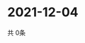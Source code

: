 # 2021-12-04
  共 0条

  <!-- BEGIN -->
  <!-- 最后更新时间Sat Dec 04 2021 20:05:52 GMT+0000 (Coordinated Universal Time) -->
  
  <!-- END -->
  
  